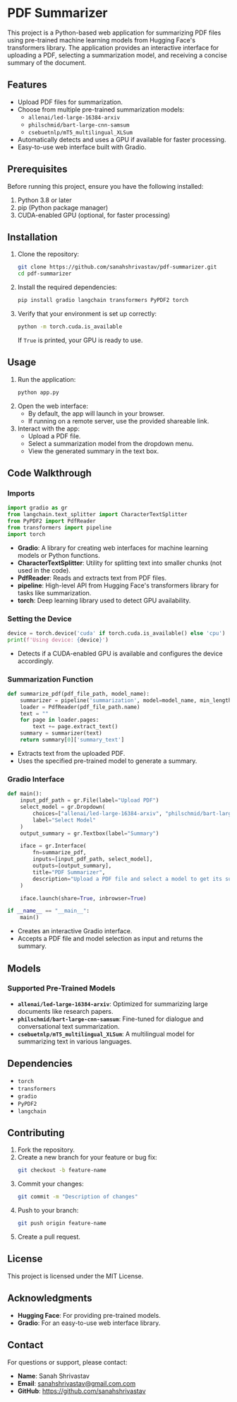 # PDF Summarizer

This project is a Python-based web application for summarizing PDF files using pre-trained machine learning models from Hugging Face's transformers library. The application provides an interactive interface for uploading a PDF, selecting a summarization model, and receiving a concise summary of the document.

## Features
- Upload PDF files for summarization.
- Choose from multiple pre-trained summarization models:
  - `allenai/led-large-16384-arxiv`
  - `philschmid/bart-large-cnn-samsum`
  - `csebuetnlp/mT5_multilingual_XLSum`
- Automatically detects and uses a GPU if available for faster processing.
- Easy-to-use web interface built with Gradio.

## Prerequisites
Before running this project, ensure you have the following installed:
1. Python 3.8 or later
2. pip (Python package manager)
3. CUDA-enabled GPU (optional, for faster processing)

## Installation
1. Clone the repository:
   ```bash
   git clone https://github.com/sanahshrivastav/pdf-summarizer.git
   cd pdf-summarizer
   ```
2. Install the required dependencies:
   ```bash
   pip install gradio langchain transformers PyPDF2 torch
   ```
3. Verify that your environment is set up correctly:
   ```bash
   python -m torch.cuda.is_available
   ```
   If `True` is printed, your GPU is ready to use.

## Usage
1. Run the application:
   ```bash
   python app.py
   ```
2. Open the web interface:
   - By default, the app will launch in your browser.
   - If running on a remote server, use the provided shareable link.
3. Interact with the app:
   - Upload a PDF file.
   - Select a summarization model from the dropdown menu.
   - View the generated summary in the text box.

## Code Walkthrough

### Imports
```python
import gradio as gr
from langchain.text_splitter import CharacterTextSplitter
from PyPDF2 import PdfReader
from transformers import pipeline
import torch
```
- **Gradio**: A library for creating web interfaces for machine learning models or Python functions.
- **CharacterTextSplitter**: Utility for splitting text into smaller chunks (not used in the code).
- **PdfReader**: Reads and extracts text from PDF files.
- **pipeline**: High-level API from Hugging Face's transformers library for tasks like summarization.
- **torch**: Deep learning library used to detect GPU availability.

### Setting the Device
```python
device = torch.device('cuda' if torch.cuda.is_available() else 'cpu')
print(f'Using device: {device}')
```
- Detects if a CUDA-enabled GPU is available and configures the device accordingly.

### Summarization Function
```python
def summarize_pdf(pdf_file_path, model_name):
    summarizer = pipeline('summarization', model=model_name, min_length=100, max_length=200, device=0 if torch.cuda.is_available() else -1)
    loader = PdfReader(pdf_file_path.name)
    text = ""
    for page in loader.pages:
        text += page.extract_text()
    summary = summarizer(text)
    return summary[0]['summary_text']
```
- Extracts text from the uploaded PDF.
- Uses the specified pre-trained model to generate a summary.

### Gradio Interface
```python
def main():
    input_pdf_path = gr.File(label="Upload PDF")
    select_model = gr.Dropdown(
        choices=["allenai/led-large-16384-arxiv", "philschmid/bart-large-cnn-samsum", "csebuetnlp/mT5_multilingual_XLSum"],
        label="Select Model"
    )
    output_summary = gr.Textbox(label="Summary")

    iface = gr.Interface(
        fn=summarize_pdf,
        inputs=[input_pdf_path, select_model],
        outputs=[output_summary],
        title="PDF Summarizer",
        description="Upload a PDF file and select a model to get its summary."
    )

    iface.launch(share=True, inbrowser=True)

if __name__ == "__main__":
    main()
```
- Creates an interactive Gradio interface.
- Accepts a PDF file and model selection as input and returns the summary.

## Models
### Supported Pre-Trained Models
- **`allenai/led-large-16384-arxiv`**: Optimized for summarizing large documents like research papers.
- **`philschmid/bart-large-cnn-samsum`**: Fine-tuned for dialogue and conversational text summarization.
- **`csebuetnlp/mT5_multilingual_XLSum`**: A multilingual model for summarizing text in various languages.

## Dependencies
- `torch`
- `transformers`
- `gradio`
- `PyPDF2`
- `langchain`

## Contributing
1. Fork the repository.
2. Create a new branch for your feature or bug fix:
   ```bash
   git checkout -b feature-name
   ```
3. Commit your changes:
   ```bash
   git commit -m "Description of changes"
   ```
4. Push to your branch:
   ```bash
   git push origin feature-name
   ```
5. Create a pull request.

## License
This project is licensed under the MIT License. 

## Acknowledgments
- **Hugging Face**: For providing pre-trained models.
- **Gradio**: For an easy-to-use web interface library.

## Contact
For questions or support, please contact:
- **Name**: Sanah Shrivastav
- **Email**: sanahshrivastav@gmail.com.com
- **GitHub**: https://github.com/sanahshrivastav

